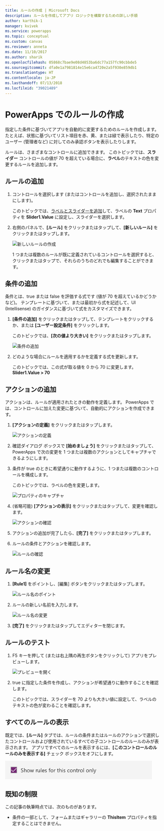 ```yaml
---
title: ルールの作成 | Microsoft Docs
description: ルールを作成してアプリ ロジックを構築するための詳しい手順
author: karthik-1
manager: kvivek
ms.service: powerapps
ms.topic: conceptual
ms.custom: canvas
ms.reviewer: anneta
ms.date: 11/10/2017
ms.author: sharik
ms.openlocfilehash: 05868c7bae9e08d4853ba6dc77a157fc90cbbde5
ms.sourcegitcommit: dfa0e1a7981814e15e6ca4720e2a5f930e859db1
ms.translationtype: HT
ms.contentlocale: ja-JP
ms.lasthandoff: 07/13/2018
ms.locfileid: "39021489"
---
```

# <a name="create-a-rule-in-powerapps"></a>PowerApps でのルールの作成
指定した条件に基づいてアプリを自動的に変更するためのルールを作成します。 たとえば、状態に基づいてリスト項目を赤、黄、または緑で表示したり、特定のユーザー (管理者など) に対してのみ承認ボタンを表示したりします。

ルールは、さまざまなコントロールに追加できます。 このトピックでは、**スライダー** コントロールの値が 70 を超えている場合に、**ラベル**のテキストの色を変更するルールを追加します。

## <a name="add-a-rule"></a>ルールの追加
1. コントロールを選択します (またはコントロールを追加し、選択されたままにします)。

    このトピックでは、[ラベルとスライダーを追加](add-configure-controls.md)して、ラベルの **Text** プロパティを **Slider1.Value** に設定し、スライダーを選択します。

1. 右側のパネルで、**[ルール]** をクリックまたはタップして、**[新しいルール]** をクリックまたはタップします。

    ![新しいルールの作成](./media/working-with-rules/new-rule.png)

    1 つまたは複数のルールが既に定義されているコントロールを選択すると、クリックまたはタップで、それらのうちのどれでも編集することができます。  

## <a name="add-a-condition"></a>条件の追加
条件とは、true または false を評価する式です (値が 70 を超えているかどうかなど)。 テンプレートに基づいて、または最初から式を記述して、UI (Intellisense) のガイダンスに基づいて式をカスタマイズできます。

1. **[条件の追加]** をクリックまたはタップして、テンプレートをクリックするか、または **[ユーザー設定条件]** をクリックします。

    このトピックでは、**[次の値より大きい]** をクリックまたはタップします。

    ![条件の追加](./media/working-with-rules/rule-conditions.png)

1. どのような場合にルールを適用するかを定義する式を更新します。

    このトピックでは、この式が取る値を 0 から 70 に変更します。 <br>**Slider1.Value > 70**

## <a name="add-an-action"></a>アクションの追加
アクションは、ルールが適用されたときの動作を定義します。 PowerApps では、コントロールに加えた変更に基づいて、自動的にアクションを作成できます。

1. **[アクションの定義]** をクリックまたはタップします。

    ![アクションの定義](./media/working-with-rules/rule-define-actions.png)

1. 確認ダイアログ ボックスで **[始めましょう]** をクリックまたはタップして、PowerApps で次の変更を 1 つまたは複数のアクションとしてキャプチャできるようにします。

1. 条件が true のときに希望通りに動作するように、1 つまたは複数のコントロールを構成します。

    このトピックでは、ラベルの色を変更します。

    ![プロパティのキャプチャ](./media/working-with-rules/rule-capture-properties.png)

1. (省略可能) **[アクションの表示]** をクリックまたはタップして、変更を確認します。

    ![アクションの確認](./media/working-with-rules/rule-review-actions.png)

1. アクションの追加が完了したら、**[完了]** をクリックまたはタップします。

1. ルールの条件とアクションを確認します。

    ![ルールの確認](./media/working-with-rules/rule-review.png)

## <a name="rename-the-rule"></a>ルール名の変更

1. **[Rule1]** をポイントし、[編集] ボタンをクリックまたはタップします。

    ![ルール名のポイント](./media/working-with-rules/hover-over-rules_name.png)

1. ルールの新しい名前を入力します。

    ![ルール名の変更](./media/working-with-rules/rename-rule.png)

1. **[完了]** をクリックまたはタップしてエディターを閉じます。

## <a name="test-the-rule"></a>ルールのテスト
1. F5 キーを押して (または右上隅の再生ボタンをクリックして) アプリをプレビューします。

    ![プレビューを開く](./media/working-with-rules/open-preview.png)

1. true に指定した条件を作成し、アクションが希望通りに動作することを確認します。

    このトピックでは、スライダーを 70 よりも大きい値に設定して、ラベルのテキストの色が変わることを確認します。

## <a name="see-all-rules"></a>すべてのルールの表示
既定では、**[ルール]** タブでは、ルールの条件またはルールのアクションで選択したコントロールおよび使用されているすべての子コントロールのルールのみが表示されます。 アプリですべてのルールを表示するには、**[このコントロールのルールのみを表示する]** チェック ボックスをオフにします。

![フィルターの削除](./media/working-with-rules/rules-filter.png)

## <a name="known-limitations"></a>既知の制限
この記事の執筆時点では、次のものがあります。

* 条件の一部として、フォームまたはギャラリーの **ThisItem** プロパティを指定することはできません。
